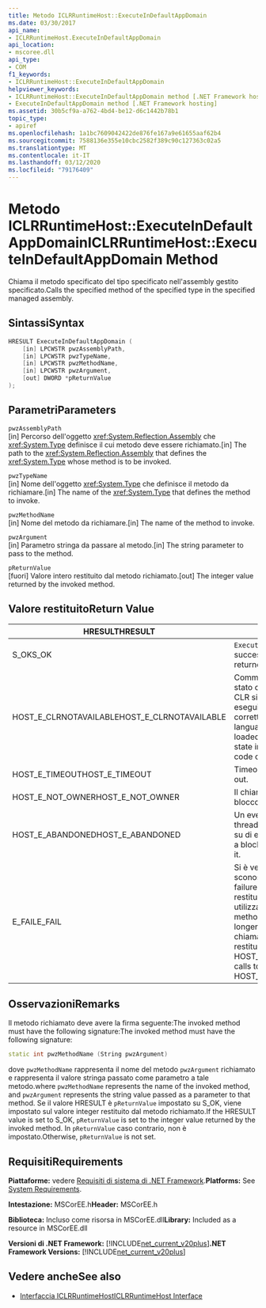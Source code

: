 ```yaml
---
title: Metodo ICLRRuntimeHost::ExecuteInDefaultAppDomain
ms.date: 03/30/2017
api_name:
- ICLRRuntimeHost.ExecuteInDefaultAppDomain
api_location:
- mscoree.dll
api_type:
- COM
f1_keywords:
- ICLRRuntimeHost::ExecuteInDefaultAppDomain
helpviewer_keywords:
- ICLRRuntimeHost::ExecuteInDefaultAppDomain method [.NET Framework hosting]
- ExecuteInDefaultAppDomain method [.NET Framework hosting]
ms.assetid: 30b5cf9a-a762-4bd4-be12-d6c1442b78b1
topic_type:
- apiref
ms.openlocfilehash: 1a1bc7609042422de876fe167a9e61655aaf62b4
ms.sourcegitcommit: 7588136e355e10cbc2582f389c90c127363c02a5
ms.translationtype: MT
ms.contentlocale: it-IT
ms.lasthandoff: 03/12/2020
ms.locfileid: "79176409"
---
```

# <a name="iclrruntimehostexecuteindefaultappdomain-method"></a><span data-ttu-id="96a1c-102">Metodo ICLRRuntimeHost::ExecuteInDefaultAppDomain</span><span class="sxs-lookup"><span data-stu-id="96a1c-102">ICLRRuntimeHost::ExecuteInDefaultAppDomain Method</span></span>
<span data-ttu-id="96a1c-103">Chiama il metodo specificato del tipo specificato nell'assembly gestito specificato.</span><span class="sxs-lookup"><span data-stu-id="96a1c-103">Calls the specified method of the specified type in the specified managed assembly.</span></span>  
  
## <a name="syntax"></a><span data-ttu-id="96a1c-104">Sintassi</span><span class="sxs-lookup"><span data-stu-id="96a1c-104">Syntax</span></span>  
  
```cpp  
HRESULT ExecuteInDefaultAppDomain (  
    [in] LPCWSTR pwzAssemblyPath,  
    [in] LPCWSTR pwzTypeName,
    [in] LPCWSTR pwzMethodName,  
    [in] LPCWSTR pwzArgument,  
    [out] DWORD *pReturnValue  
);  
```  
  
## <a name="parameters"></a><span data-ttu-id="96a1c-105">Parametri</span><span class="sxs-lookup"><span data-stu-id="96a1c-105">Parameters</span></span>  
 `pwzAssemblyPath`  
 <span data-ttu-id="96a1c-106">[in] Percorso dell'oggetto <xref:System.Reflection.Assembly> che <xref:System.Type> definisce il cui metodo deve essere richiamato.</span><span class="sxs-lookup"><span data-stu-id="96a1c-106">[in] The path to the <xref:System.Reflection.Assembly> that defines the <xref:System.Type> whose method is to be invoked.</span></span>  
  
 `pwzTypeName`  
 <span data-ttu-id="96a1c-107">[in] Nome dell'oggetto <xref:System.Type> che definisce il metodo da richiamare.</span><span class="sxs-lookup"><span data-stu-id="96a1c-107">[in] The name of the <xref:System.Type> that defines the method to invoke.</span></span>  
  
 `pwzMethodName`  
 <span data-ttu-id="96a1c-108">[in] Nome del metodo da richiamare.</span><span class="sxs-lookup"><span data-stu-id="96a1c-108">[in] The name of the method to invoke.</span></span>  
  
 `pwzArgument`  
 <span data-ttu-id="96a1c-109">[in] Parametro stringa da passare al metodo.</span><span class="sxs-lookup"><span data-stu-id="96a1c-109">[in] The string parameter to pass to the method.</span></span>  
  
 `pReturnValue`  
 <span data-ttu-id="96a1c-110">[fuori] Valore intero restituito dal metodo richiamato.</span><span class="sxs-lookup"><span data-stu-id="96a1c-110">[out] The integer value returned by the invoked method.</span></span>  
  
## <a name="return-value"></a><span data-ttu-id="96a1c-111">Valore restituito</span><span class="sxs-lookup"><span data-stu-id="96a1c-111">Return Value</span></span>  
  
|<span data-ttu-id="96a1c-112">HRESULT</span><span class="sxs-lookup"><span data-stu-id="96a1c-112">HRESULT</span></span>|<span data-ttu-id="96a1c-113">Descrizione</span><span class="sxs-lookup"><span data-stu-id="96a1c-113">Description</span></span>|  
|-------------|-----------------|  
|<span data-ttu-id="96a1c-114">S_OK</span><span class="sxs-lookup"><span data-stu-id="96a1c-114">S_OK</span></span>|<span data-ttu-id="96a1c-115">`ExecuteInDefaultAppDomain`restituito con successo.</span><span class="sxs-lookup"><span data-stu-id="96a1c-115">`ExecuteInDefaultAppDomain` returned successfully.</span></span>|  
|<span data-ttu-id="96a1c-116">HOST_E_CLRNOTAVAILABLE</span><span class="sxs-lookup"><span data-stu-id="96a1c-116">HOST_E_CLRNOTAVAILABLE</span></span>|<span data-ttu-id="96a1c-117">Common Language Runtime (CLR) non è stato caricato in un processo oppure CLR si trova in uno stato in cui non può eseguire codice gestito o elaborare correttamente la chiamata.</span><span class="sxs-lookup"><span data-stu-id="96a1c-117">The common language runtime (CLR) has not been loaded into a process, or the CLR is in a state in which it cannot run managed code or process the call successfully.</span></span>|  
|<span data-ttu-id="96a1c-118">HOST_E_TIMEOUT</span><span class="sxs-lookup"><span data-stu-id="96a1c-118">HOST_E_TIMEOUT</span></span>|<span data-ttu-id="96a1c-119">Timeout della chiamata.</span><span class="sxs-lookup"><span data-stu-id="96a1c-119">The call timed out.</span></span>|  
|<span data-ttu-id="96a1c-120">HOST_E_NOT_OWNER</span><span class="sxs-lookup"><span data-stu-id="96a1c-120">HOST_E_NOT_OWNER</span></span>|<span data-ttu-id="96a1c-121">Il chiamante non è proprietario del blocco.</span><span class="sxs-lookup"><span data-stu-id="96a1c-121">The caller does not own the lock.</span></span>|  
|<span data-ttu-id="96a1c-122">HOST_E_ABANDONED</span><span class="sxs-lookup"><span data-stu-id="96a1c-122">HOST_E_ABANDONED</span></span>|<span data-ttu-id="96a1c-123">Un evento è stato annullato mentre un thread bloccato o una fibra era in attesa su di esso.</span><span class="sxs-lookup"><span data-stu-id="96a1c-123">An event was canceled while a blocked thread or fiber was waiting on it.</span></span>|  
|<span data-ttu-id="96a1c-124">E_FAIL</span><span class="sxs-lookup"><span data-stu-id="96a1c-124">E_FAIL</span></span>|<span data-ttu-id="96a1c-125">Si è verificato un errore irreversibile sconosciuto.</span><span class="sxs-lookup"><span data-stu-id="96a1c-125">An unknown catastrophic failure occurred.</span></span> <span data-ttu-id="96a1c-126">Se un metodo restituisce E_FAIL, il CRL non è più utilizzabile all'interno del processo.</span><span class="sxs-lookup"><span data-stu-id="96a1c-126">If a method returns E_FAIL, the CRL is no longer usable within the process.</span></span> <span data-ttu-id="96a1c-127">Le chiamate successive ai metodi di hosting restituiscono HOST_E_CLRNOTAVAILABLE.</span><span class="sxs-lookup"><span data-stu-id="96a1c-127">Subsequent calls to hosting methods return HOST_E_CLRNOTAVAILABLE.</span></span>|  
  
## <a name="remarks"></a><span data-ttu-id="96a1c-128">Osservazioni</span><span class="sxs-lookup"><span data-stu-id="96a1c-128">Remarks</span></span>  
 <span data-ttu-id="96a1c-129">Il metodo richiamato deve avere la firma seguente:The invoked method must have the following signature:</span><span class="sxs-lookup"><span data-stu-id="96a1c-129">The invoked method must have the following signature:</span></span>  
  
```cpp  
static int pwzMethodName (String pwzArgument)  
```  
  
 <span data-ttu-id="96a1c-130">dove `pwzMethodName` rappresenta il nome del metodo `pwzArgument` richiamato e rappresenta il valore stringa passato come parametro a tale metodo.</span><span class="sxs-lookup"><span data-stu-id="96a1c-130">where `pwzMethodName` represents the name of the invoked method, and `pwzArgument` represents the string value passed as a parameter to that method.</span></span> <span data-ttu-id="96a1c-131">Se il valore HRESULT è `pReturnValue` impostato su S_OK, viene impostato sul valore integer restituito dal metodo richiamato.</span><span class="sxs-lookup"><span data-stu-id="96a1c-131">If the HRESULT value is set to S_OK, `pReturnValue` is set to the integer value returned by the invoked method.</span></span> <span data-ttu-id="96a1c-132">In `pReturnValue` caso contrario, non è impostato.</span><span class="sxs-lookup"><span data-stu-id="96a1c-132">Otherwise, `pReturnValue` is not set.</span></span>  
  
## <a name="requirements"></a><span data-ttu-id="96a1c-133">Requisiti</span><span class="sxs-lookup"><span data-stu-id="96a1c-133">Requirements</span></span>  
 <span data-ttu-id="96a1c-134">**Piattaforme:** vedere [Requisiti di sistema di .NET Framework](../../../../docs/framework/get-started/system-requirements.md).</span><span class="sxs-lookup"><span data-stu-id="96a1c-134">**Platforms:** See [System Requirements](../../../../docs/framework/get-started/system-requirements.md).</span></span>  
  
 <span data-ttu-id="96a1c-135">**Intestazione:** MSCorEE.h</span><span class="sxs-lookup"><span data-stu-id="96a1c-135">**Header:** MSCorEE.h</span></span>  
  
 <span data-ttu-id="96a1c-136">**Biblioteca:** Incluso come risorsa in MSCorEE.dll</span><span class="sxs-lookup"><span data-stu-id="96a1c-136">**Library:** Included as a resource in MSCorEE.dll</span></span>  
  
 <span data-ttu-id="96a1c-137">**Versioni di .NET Framework:** [!INCLUDE[net_current_v20plus](../../../../includes/net-current-v20plus-md.md)]</span><span class="sxs-lookup"><span data-stu-id="96a1c-137">**.NET Framework Versions:** [!INCLUDE[net_current_v20plus](../../../../includes/net-current-v20plus-md.md)]</span></span>  
  
## <a name="see-also"></a><span data-ttu-id="96a1c-138">Vedere anche</span><span class="sxs-lookup"><span data-stu-id="96a1c-138">See also</span></span>

- [<span data-ttu-id="96a1c-139">Interfaccia ICLRRuntimeHost</span><span class="sxs-lookup"><span data-stu-id="96a1c-139">ICLRRuntimeHost Interface</span></span>](../../../../docs/framework/unmanaged-api/hosting/iclrruntimehost-interface.md)
